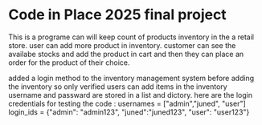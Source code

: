 # Code in Place 2025 final project 
This is a programe can will keep count of products inventory in the a retail store. 
user can add more product in inventory.
customer can see the availabe stocks and add the product in cart and then they can place an order for the product of their choice.

added a login method to the inventory management system before adding the inventory so only verified users can add items in the inventory
username and passward are stored in a list and dictory.
here are the login credentials for testing the code : 
usernames = ["admin","juned", "user"]
login_ids = {"admin": "admin123", "juned":"juned123", "user": "user123"}
